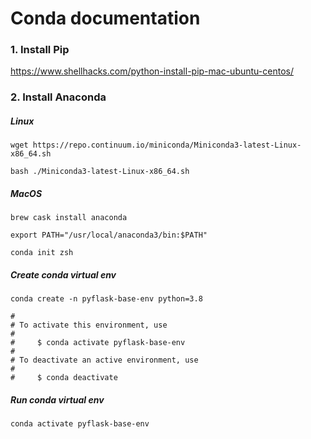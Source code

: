 # Conda documentation

### 1. Install Pip
https://www.shellhacks.com/python-install-pip-mac-ubuntu-centos/
### 2. Install Anaconda
##### Linux
`wget https://repo.continuum.io/miniconda/Miniconda3-latest-Linux-x86_64.sh`

`bash ./Miniconda3-latest-Linux-x86_64.sh`

##### MacOS
`brew cask install anaconda`

`export PATH="/usr/local/anaconda3/bin:$PATH"`

`conda init zsh`

##### Create conda virtual env

[//]: <> ( # pyflask_config: python_version )
`conda create -n pyflask-base-env python=3.8`

```
#
# To activate this environment, use
#
#     $ conda activate pyflask-base-env
#
# To deactivate an active environment, use
#
#     $ conda deactivate
```

##### Run conda virtual env
`conda activate pyflask-base-env`


